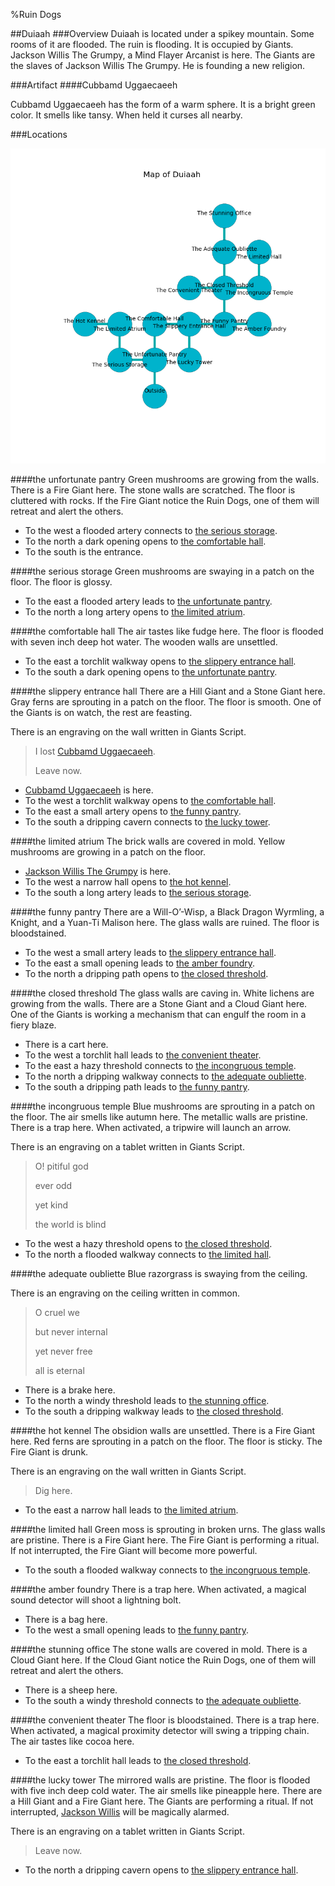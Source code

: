 %Ruin Dogs

##Duiaah
###Overview
Duiaah is located under a spikey mountain. Some rooms of it are flooded. The ruin is flooding. It is occupied by Giants. <a name="Jackson-Willis-The-Grumpy"></a>Jackson Willis The Grumpy, a Mind Flayer Arcanist is here. The Giants are the slaves of Jackson Willis The Grumpy. He  is founding a new religion. 



###Artifact
####<a name="Cubbamd-Uggaecaeeh"></a>Cubbamd Uggaecaeeh


Cubbamd Uggaecaeeh has the form of a warm sphere. It is a bright green color. It smells like tansy. When held it curses all nearby. 





###Locations


![](../v2/images/Duiaah.png)

####<a name="the-unfortunate-pantry"></a>the unfortunate pantry
Green mushrooms are growing from the walls. There is a Fire Giant here. The stone walls are scratched. The floor is cluttered with rocks. If the Fire Giant notice the Ruin Dogs, one of them will retreat and alert the others. 



* To the west a flooded artery connects to [the serious storage](#the-serious-storage).
* To the north a dark opening opens to [the comfortable hall](#the-comfortable-hall).
* To the south is the entrance.


####<a name="the-serious-storage"></a>the serious storage
Green mushrooms are swaying in a patch on the floor. The floor is glossy. 



* To the east a flooded artery leads to [the unfortunate pantry](#the-unfortunate-pantry).
* To the north a long artery opens to [the limited atrium](#the-limited-atrium).


####<a name="the-comfortable-hall"></a>the comfortable hall
The air tastes like fudge here. The floor is flooded with seven inch deep hot water. The wooden walls are unsettled. 



* To the east a torchlit walkway opens to [the slippery entrance hall](#the-slippery-entrance-hall).
* To the south a dark opening opens to [the unfortunate pantry](#the-unfortunate-pantry).


####<a name="the-slippery-entrance-hall"></a>the slippery entrance hall
There are a Hill Giant and a Stone Giant here. Gray ferns are sprouting in a patch on the floor. The floor is smooth. One of the Giants is on watch, the rest are feasting. 

There is an engraving on the wall written in Giants Script. 

> I lost [Cubbamd Uggaecaeeh](#Cubbamd-Uggaecaeeh).
>
> Leave now.
>


* [Cubbamd Uggaecaeeh](#Cubbamd-Uggaecaeeh) is here.
* To the west a torchlit walkway opens to [the comfortable hall](#the-comfortable-hall).
* To the east a small artery opens to [the funny pantry](#the-funny-pantry).
* To the south a dripping cavern connects to [the lucky tower](#the-lucky-tower).


####<a name="the-limited-atrium"></a>the limited atrium
The brick walls are covered in mold. Yellow mushrooms are growing in a patch on the floor. 



* [Jackson Willis The Grumpy](#Jackson-Willis-The-Grumpy) is here.
* To the west a narrow hall opens to [the hot kennel](#the-hot-kennel).
* To the south a long artery leads to [the serious storage](#the-serious-storage).


####<a name="the-funny-pantry"></a>the funny pantry
There are a Will-O’-Wisp, a Black Dragon Wyrmling, a Knight, and a Yuan-Ti Malison here. The glass walls are ruined. The floor is bloodstained. 



* To the west a small artery leads to [the slippery entrance hall](#the-slippery-entrance-hall).
* To the east a small opening leads to [the amber foundry](#the-amber-foundry).
* To the north a dripping path opens to [the closed threshold](#the-closed-threshold).


####<a name="the-closed-threshold"></a>the closed threshold
The glass walls are caving in. White lichens are growing from the walls. There are a Stone Giant and a Cloud Giant here. One of the Giants is working a mechanism that can engulf the room in a fiery blaze. 



* There is a cart here.
* To the west a torchlit hall leads to [the convenient theater](#the-convenient-theater).
* To the east a hazy threshold connects to [the incongruous temple](#the-incongruous-temple).
* To the north a dripping walkway connects to [the adequate oubliette](#the-adequate-oubliette).
* To the south a dripping path leads to [the funny pantry](#the-funny-pantry).


####<a name="the-incongruous-temple"></a>the incongruous temple
Blue mushrooms are sprouting in a patch on the floor. The air smells like autumn here. The metallic walls are pristine. There is a trap here. When activated, a tripwire will launch an arrow. 

There is an engraving on a tablet written in Giants Script. 

> O! pitiful god
>
> ever odd
>
> yet kind
>
> the world is blind
>


* To the west a hazy threshold opens to [the closed threshold](#the-closed-threshold).
* To the north a flooded walkway connects to [the limited hall](#the-limited-hall).


####<a name="the-adequate-oubliette"></a>the adequate oubliette
Blue razorgrass is swaying from the ceiling. 

There is an engraving on the ceiling written in common. 

> O cruel we
>
> but never internal
>
> yet never free
>
> all is eternal
>


* There is a brake here.
* To the north a windy threshold leads to [the stunning office](#the-stunning-office).
* To the south a dripping walkway leads to [the closed threshold](#the-closed-threshold).


####<a name="the-hot-kennel"></a>the hot kennel
The obsidion walls are unsettled. There is a Fire Giant here. Red ferns are sprouting in a patch on the floor. The floor is sticky. The Fire Giant is drunk. 

There is an engraving on the wall written in Giants Script. 

> Dig here.
>


* To the east a narrow hall leads to [the limited atrium](#the-limited-atrium).


####<a name="the-limited-hall"></a>the limited hall
Green moss is sprouting in broken urns. The glass walls are pristine. There is a Fire Giant here. The Fire Giant is performing a ritual. If not interrupted, the Fire Giant will become more powerful. 



* To the south a flooded walkway connects to [the incongruous temple](#the-incongruous-temple).


####<a name="the-amber-foundry"></a>the amber foundry
There is a trap here. When activated, a magical sound detector will shoot a lightning bolt. 



* There is a bag here.
* To the west a small opening leads to [the funny pantry](#the-funny-pantry).


####<a name="the-stunning-office"></a>the stunning office
The stone walls are covered in mold. There is a Cloud Giant here. If the Cloud Giant notice the Ruin Dogs, one of them will retreat and alert the others. 



* There is a sheep here.
* To the south a windy threshold connects to [the adequate oubliette](#the-adequate-oubliette).


####<a name="the-convenient-theater"></a>the convenient theater
The floor is bloodstained. There is a trap here. When activated, a magical proximity detector will swing a tripping chain. The air tastes like cocoa here. 



* To the east a torchlit hall leads to [the closed threshold](#the-closed-threshold).


####<a name="the-lucky-tower"></a>the lucky tower
The mirrored walls are pristine. The floor is flooded with five inch deep cold water. The air smells like pineapple here. There are a Hill Giant and a Fire Giant here. The Giants are performing a ritual. If not interrupted, [Jackson Willis](#Jackson-Willis) will be magically alarmed. 

There is an engraving on a tablet written in Giants Script. 

> Leave now.
>


* To the north a dripping cavern opens to [the slippery entrance hall](#the-slippery-entrance-hall).


